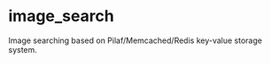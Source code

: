 image_search
============

Image searching based on Pilaf/Memcached/Redis key-value storage system.

